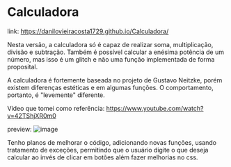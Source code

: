 # Calculadora

link: https://danilovieiracosta1729.github.io/Calculadora/ 

Nesta versão, a calculadora só é capaz de realizar soma, multiplicação, divisão e subtração. Também é possível calcular a enésima potência de um número, mas isso é um glitch
e não uma função implementada de forma proposital.

A calculadora é fortemente baseada no projeto de Gustavo Neitzke, porém existem diferenças estéticas e em algumas funções. O comportamento, portanto, é "levemente" diferente.

Vídeo que tomei como referência: https://www.youtube.com/watch?v=42TShjXR0m0

preview:
![image](https://user-images.githubusercontent.com/75656191/156082083-595e6d72-586a-4b17-8f41-b28a15418235.png)

Tenho planos de melhorar o código, adicionando novas funções, usando tratamento de exceções, permitindo que o usuário digite o que deseja calcular ao invés de clicar em botões
além fazer melhorias no css.
